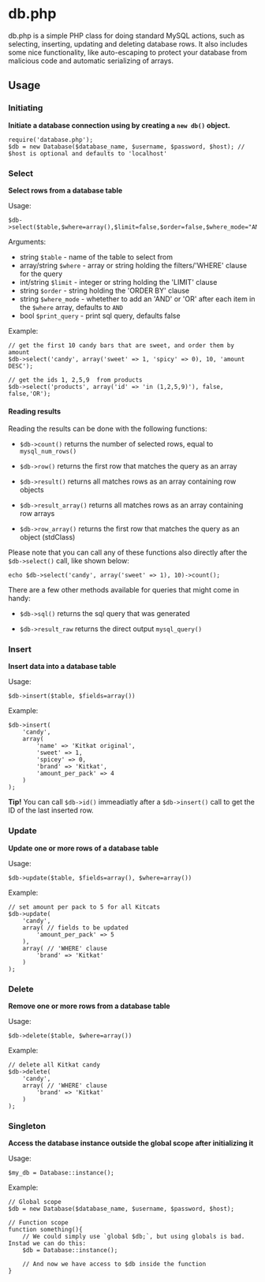 db.php
====

db.php is a simple PHP class for doing standard MySQL actions, such as selecting, inserting, updating and deleting database rows. It also includes some nice functionality, like auto-escaping to protect your database from malicious code and automatic serializing of arrays.

## Usage

### Initiating 
**Initiate a database connection using by creating a `new db()` object.**

```
require('database.php');
$db = new Database($database_name, $username, $password, $host); // $host is optional and defaults to 'localhost'
```

### Select
**Select rows from a database table**

Usage: 

```
$db->select($table,$where=array(),$limit=false,$order=false,$where_mode="AND",$print_query=false)
```

Arguments:

* string `$table` - name of the table to select from
* array/string `$where` - array or string holding the filters/'WHERE' clause for the query
* int/string `$limit` - integer or string holding the 'LIMIT' clause
* string `$order` - string holding the 'ORDER BY' clause
* string `$where_mode` - whetether to add an 'AND' or 'OR' after each item in the `$where` array, defaults to `AND`
* bool `$print_query` - print sql query, defaults false

Example: 

```
// get the first 10 candy bars that are sweet, and order them by amount
$db->select('candy', array('sweet' => 1, 'spicy' => 0), 10, 'amount DESC');
```

```
// get the ids 1, 2,5,9  from products
$db->select('products', array('id' => 'in (1,2,5,9)'), false, false,'OR');
```



#### Reading results

Reading the results can be done with the following functions:

* `$db->count()` returns the number of selected rows, equal to `mysql_num_rows()`

* `$db->row()` returns the first row that matches the query as an array
* `$db->result()` returns all matches rows as an array containing row objects

* `$db->result_array()` returns all matches rows as an array containing row arrays
* `$db->row_array()` returns the first row that matches the query as an object (stdClass)

Please note that you can call any of these functions also directly after the `$db->select()` call, like shown below:

```
echo $db->select('candy', array('sweet' => 1), 10)->count();
```

There are a few other methods available for queries that might come in handy:

* `$db->sql()` returns the sql query that was generated

* `$db->result_raw` returns the direct output `mysql_query()`

### Insert
**Insert data into a database table**

Usage: 

```
$db->insert($table, $fields=array())
```

Example: 

```
$db->insert(
	'candy', 
	array(
		'name' => 'Kitkat original',
		'sweet' => 1,
		'spicey' => 0,
		'brand' => 'Kitkat',
		'amount_per_pack' => 4
	)
);
```

**Tip!** You can call `$db->id()` immeadiatly after a `$db->insert()` call to get the ID of the last inserted row.

### Update
**Update one or more rows of a database table**

Usage: 

```
$db->update($table, $fields=array(), $where=array())
```

Example: 

```
// set amount per pack to 5 for all Kitcats
$db->update(
	'candy', 
	array( // fields to be updated
		'amount_per_pack' => 5 
	), 
	array( // 'WHERE' clause
		'brand' => 'Kitkat' 
	)
);
```

### Delete
**Remove one or more rows from a database table**

Usage: 

```
$db->delete($table, $where=array())
```

Example: 

```
// delete all Kitkat candy
$db->delete(
	'candy', 
	array( // 'WHERE' clause
		'brand' => 'Kitkat' 
	)
);
```

### Singleton
**Access the database instance outside the global scope after initializing it**

Usage:

```
$my_db = Database::instance();
```

Example:

```
// Global scope
$db = new Database($database_name, $username, $password, $host);

// Function scope
function something(){
    // We could simply use `global $db;`, but using globals is bad. Instad we can do this:
    $db = Database::instance();
    
    // And now we have access to $db inside the function
}
```